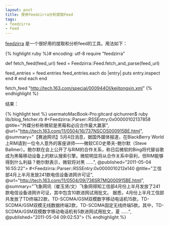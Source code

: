 ```yaml
---
layout: post
title: 使用feedzirra分析提取Feed
tags:
- feedzirra
- Feed
---        
```


[feedzirra](https://github.com/pauldix/feedzirra) 是一个很好用的提取和分析feed的工具。用法如下：

{% highlight ruby %}# encoding: utf-8
require "feedzirra"

def fetch_feed(feed_url)
  feed = Feedzirra::Feed.fetch_and_parse(feed_url)
  
  feed_entries = feed.entries
  feed_entries.each do |entry|
    puts entry.inspect  
  end # end each
end

fetch_feed "http://tech.163.com/special/000944OI/kejitongxin.xml"
{% endhighlight %}     

结果：

{% highlight text %}
usermatoMacBook-Pro:gitcard qichunren$ ruby lib/blog_fetcher.rb 
#<Feedzirra::Parser::RSSEntry:0x00000102137858 @title="外媒分析称微软是黑莓和必应合作最大赢家", @url="http://tech.163.com/11/0504/16/737NSCOS000915BE.html", @summary="【赛迪网讯】5月4日消息，据国外媒体报道，在BlackBerry World上RIM请到一位令人意外的客座讲师——微软CEO史蒂夫-鲍尔默（Steve Ballmer）。鲍尔默在会上公开了与RIM的合作关系，称日后微软的Bing将代替谷歌成为黑莓移动设备上的默认搜索引擎。微软明显将从合作关系中获利，但RIM能够得到什么利益？鲍尔默表示，微软将对黑 ......", @published="2011-05-04 16:55:22">
#<Feedzirra::Parser::RSSEntry:0x0000010212e140 @title="工信部4月上半月发放241款电信设备进网许可证", @url="http://tech.163.com/11/0504/09/736SR7MQ000915BE.html", @summary="飞象网讯（崔玉贤/文）飞象网得知工信部4月份上半月发放了241款电信设备进网许可证，其中包含10款进网试用批文。 据悉，4月份上半月工信部共发放了TD终端22款，TD-SCDMA/GSM双模数字移动电话机15款，TD-SCDMA/GSM双模无线数据终端2款，TD-SCDMA固定无线终端5款。其中，TD-SCDMA/GSM双模数字移动电话机有5款进网试用批文，夏 ......", @published="2011-05-04 09:02:53">
{% endhighlight %}

    
